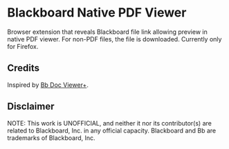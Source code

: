 # Blackboard Native PDF Viewer

Browser extension that reveals Blackboard file link allowing preview in native PDF viewer. For non-PDF files, the file is downloaded. Currently only for Firefox.

## Credits

Inspired by [Bb Doc Viewer+](https://github.com/rajkundu/bb-doc-viewer-plus).

## Disclaimer

NOTE: This work is UNOFFICIAL, and neither it nor its contributor(s) are related to Blackboard, Inc. in any official capacity. Blackboard and Bb are trademarks of Blackboard, Inc.
